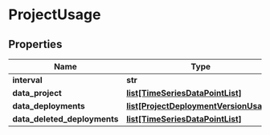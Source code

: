 # ProjectUsage

## Properties
Name | Type | Notes
------------ | ------------- | -------------
**interval** | **str** | 
**data_project** | [**list[TimeSeriesDataPointList]**](TimeSeriesDataPointList.md) | 
**data_deployments** | [**list[ProjectDeploymentVersionUsage]**](ProjectDeploymentVersionUsage.md) | 
**data_deleted_deployments** | [**list[TimeSeriesDataPointList]**](TimeSeriesDataPointList.md) | 


